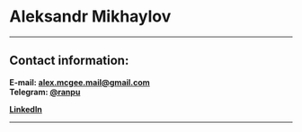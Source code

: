 # **Aleksandr Mikhaylov**

---

## **Contact information:**

**E-mail: alex.mcgee.mail@gmail.com**\
**Telegram: [@ranpu](https://t.me/ranpu)**

**[LinkedIn](https://www.linkedin.com/in/aleksandr-mikhaylov-3583b0104/)**

---